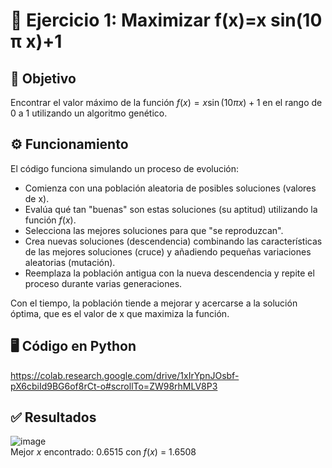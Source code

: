 # 📝 Ejercicio 1: Maximizar f(x)=x sin(10 π x)+1
## 🎯 Objetivo
Encontrar el valor máximo de la función $f(x) = x \sin(10 \pi x) + 1$ en el rango de 0 a 1 utilizando un algoritmo genético.

## ⚙️ Funcionamiento
El código funciona simulando un proceso de evolución:  
- Comienza con una población aleatoria de posibles soluciones (valores de x).  
- Evalúa qué tan "buenas" son estas soluciones (su aptitud) utilizando la función $f(x)$.
- Selecciona las mejores soluciones para que "se reproduzcan".  
- Crea nuevas soluciones (descendencia) combinando las características de las mejores soluciones (cruce) y añadiendo pequeñas variaciones aleatorias (mutación).  
- Reemplaza la población antigua con la nueva descendencia y repite el proceso durante varias generaciones.  

Con el tiempo, la población tiende a mejorar y acercarse a la solución óptima, que es el valor de x que maximiza la función.

## 🖥️ Código en Python
https://colab.research.google.com/drive/1xIrYpnJOsbf-pX6cbiId9BG6of8rCt-o#scrollTo=ZW98rhMLV8P3

## ✅ Resultados
![image](https://github.com/user-attachments/assets/0da0ed86-dfa9-4b7a-9eee-fb22760bb02b)  
Mejor $x$ encontrado: 0.6515 con $f(x)$ = 1.6508

